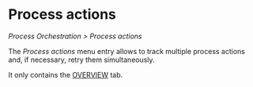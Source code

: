 # Process actions

*Process Orchestration > Process actions*

[comment]: <> (vor nächster Version prüfen; Pfad ändert sich, wird in Processes tab verschoben > still available 21.02.2024)

The *Process actions* menu entry allows to track multiple process actions and, if necessary, retry them simultaneously.   

It only contains the [OVERVIEW](./04a_ProcessActions.md) tab.
